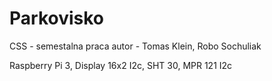 # Parkovisko


CSS - semestalna praca
autor - Tomas Klein, Robo Sochuliak

Raspberry Pi 3, Display 16x2 I2c, SHT 30, MPR 121 I2c
